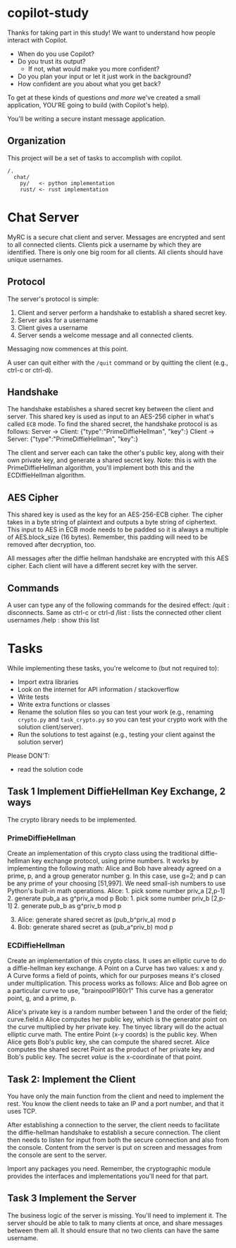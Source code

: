 # copilot-study
Thanks for taking part in this study!
We want to understand how people interact with Copilot.
- When do you use Copilot?
- Do you trust its output?
  - If not, what would make you more confident?
- Do you plan your input or let it just work in the background?
- How confident are you about what you get back?

To get at these kinds of questions *and more* we've created a small application,
YOU'RE going to build (with Copilot's help).

You'll be writing a secure instant message application.

## Organization
This project will be a set of tasks to accomplish with copilot.
```
/.
  chat/
    py/   <- python implementation
    rust/ <- rust implementation
```

# Chat Server
MyRC is a secure chat client and server. Messages are encrypted and sent to all
connected clients. Clients pick a username by which they are identified. There
is only one big room for all clients. All clients should have unique usernames.

## Protocol
The server's protocol is simple:
1. Client and server perform a handshake to establish a shared secret key.
2. Server asks for a username
3. Client gives a username
4. Server sends a welcome message and all connected clients.

Messaging now commences at this point.

A user can quit either with the `/quit` command or by quitting the client (e.g.,
ctrl-c or ctrl-d).

## Handshake
The handshake establishes a shared secret key between the client and server.
This shared key is used as input to an AES-256 cipher in what's called `ECB`
mode. To find the shared secret, the handshake protocol is as follows:
Server -> Client:
{"type":"PrimeDiffieHellman", "key":<public-key-as-int>}
Client -> Server:
{"type":"PrimeDiffieHellman", "key":<public-key-as-int>}

The client and server each can take the other's public key, along with their own
private key, and generate a shared secret key.
Note: this is with the PrimeDiffieHellman algorithm, you'll implement both this
and the ECDiffieHellman algorithm.

## AES Cipher
This shared key is used as the key for an AES-256-ECB cipher.
The cipher takes in a byte string of plaintext and outputs a byte string of
ciphertext. This input to AES in ECB mode needs to be padded so it is always a
multiple of AES.block_size (16 bytes). Remember, this padding will need to be
removed after decryption, too.

All messages after the diffie hellman handshake are encrypted with this AES
cipher. Each client will have a different secret key with the server.

## Commands
A user can type any of the following commands for the desired effect:
/quit : disconnects. Same as ctrl-c or ctrl-d
/list : lists the connected other client usernames
/help : show this list


# Tasks
While implementing these tasks, you're welcome to (but not required to):
- Import extra libraries
- Look on the internet for API information / stackoverflow
- Write tests
- Write extra functions or classes
- Rename the solution files so you can test your work (e.g., renaming
  `crypto.py` and `task_crypto.py` so you can test your crypto work with the
  solution client/server).
- Run the solutions to test against (e.g., testing your client against the
  solution server)

Please DON'T:
- read the solution code

## Task 1 Implement DiffieHellman Key Exchange, 2 ways
The crypto library needs to be implemented.
### PrimeDiffieHellman
Create an implementation of this crypto class
using the traditional diffie-hellman key exchange protocol,
using prime numbers.
It works by implementing the following math:
Alice and Bob have already agreed on a prime, p, and a group generator number g.
    In this case, use g=2; and p can be any prime of your choosing
    [51,997]. We need small-ish numbers to use Python's built-in math
    operations.
Alice:
    1. pick some number priv_a [2,p-1]
    2. generate pub_a as g^priv_a mod p
Bob:
    1. pick some number priv_b [2,p-1]
    2. generate pub_b as g^priv_b mod p

3. Alice: generate shared secret as (pub_b^priv_a) mod p
3. Bob: generate shared secret as (pub_a^priv_b) mod p

### ECDiffieHellman
Create an implementation of this crypto class.
It uses an elliptic curve to do a diffie-hellman key exchange.
A Point on a Curve has two values: x and y.
A Curve forms a field of points, which for our purposes means it's
closed under multiplication.
This process works as follows:
Alice and Bob agree on a particular curve to use, "brainpoolP160r1"
This curve has a generator point, g, and a prime, p.

Alice's private key is a random number between 1 and the order of the field; curve.field.n
Alice computes her public key, which is the generator point on the curve
multiplied by her private key. The tinyec library will do the actual
elliptic curve math. The entire Point (x-y coords) is the public key.
When Alice gets Bob's public key, she can compute the shared secret.
Alice computes the shared secret Point as the product of her private key
and Bob's public key. The secret _value_ is the x-coordinate of that point.

## Task 2: Implement the Client
You have only the main function from the client and need to implement the rest.
You know the client needs to take an IP and a port number, and that it uses TCP.

After establishing a connection to the server, the client needs to facilitate
the diffie-hellman handshake to establish a secure connection. The client then
needs to listen for input from both the secure connection and also from the
console. Content from the server is put on screen and messages from the console
are sent to the server.

Import any packages you need. Remember, the cryptographic module provides the
interfaces and implementations you'll need for that part.

## Task 3 Implement the Server
The business logic of the server is missing. You'll need to implement it.
The server should be able to talk to many clients at once, and share messages
between them all. It should ensure that no two clients can have the same
username.